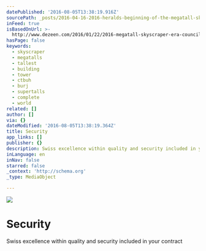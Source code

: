 ```yaml
---
datePublished: '2016-08-05T13:38:19.916Z'
sourcePath: _posts/2016-04-16-2016-heralds-beginning-of-the-megatall-skyscraper-era.md
inFeed: true
isBasedOnUrl: >-
  http://www.dezeen.com/2016/01/22/2016-megatall-skyscraper-era-council-tall-buildings-urban-habitat-ctbuh/
hasPage: false
keywords:
  - skyscraper
  - megatalls
  - tallest
  - building
  - tower
  - ctbuh
  - burj
  - supertalls
  - complete
  - world
related: []
author: []
via: {}
dateModified: '2016-08-05T13:38:19.364Z'
title: Security
app_links: []
publisher: {}
description: Swiss excellence within quality and security included in your contract
inLanguage: en
inNav: false
starred: false
_context: 'http://schema.org'
_type: MediaObject

---
```

![](https://the-grid-user-content.s3-us-west-2.amazonaws.com/b6e70ddf-14da-4864-9b3b-b5d9a80fdf9a.png)

# Security

Swiss excellence within quality and security included in your contract